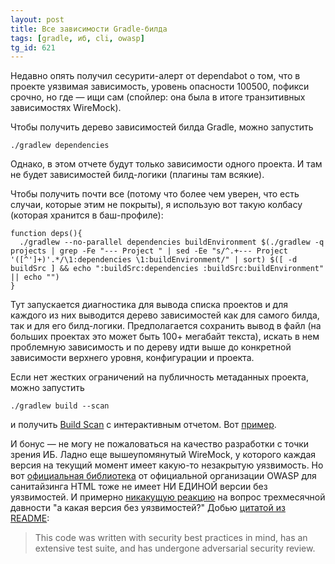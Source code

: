 ```yaml
---
layout: post
title: Все зависимости Gradle-билда
tags: [gradle, иб, cli, owasp]
tg_id: 621
---
```

Недавно опять получил сесурити-алерт от dependabot о том, что в проекте уязвимая зависимость, уровень опасности 100500, пофикси срочно, но где — ищи сам (спойлер: она была в итоге транзитивных зависимостях WireMock).

Чтобы получить дерево зависимостей билда Gradle, можно запустить
```shell
./gradlew dependencies
```
Однако, в этом отчете будут только зависимости одного проекта. И там не будет зависимостей билд-логики (плагины там всякие).

Чтобы получить почти все (потому что более чем уверен, что есть случаи, которые этим не покрыты), я использую вот такую колбасу (которая хранится в баш-профиле):
```shell
function deps(){
  ./gradlew --no-parallel dependencies buildEnvironment $(./gradlew -q projects | grep -Fe "--- Project " | sed -Ee "s/^.+--- Project '([^']+)'.*/\1:dependencies \1:buildEnvironment/" | sort) $([ -d buildSrc ] && echo ":buildSrc:dependencies :buildSrc:buildEnvironment" || echo "")
}
```
Тут запускается диагностика для вывода списка проектов и для каждого из них выводится дерево зависимостей как для самого билда, так и для его билд-логики. Предполагается сохранить вывод в файл (на больших проектах это может быть 100+ мегабайт текста), искать в нем проблемную зависимость и по дереву идти выше до конкретной зависимости верхнего уровня, конфигурации и проекта.

Если нет жестких ограничений на публичность метаданных проекта, можно запустить
```shell
./gradlew build --scan
```
и получить [Build Scan](https://docs.gradle.org/8.14.1/userguide/command_line_interface.html#reporting_dependencies) с интерактивным отчетом. Вот [пример](https://scans.gradle.com/s/oekqu362xmrmg/dependencies?focusedDependency=WzAsNiwyNDgsWzAsNixbMjMzLDI0OF1dXQ&focusedDependencyView=details&toggled=W1swXSxbMCw2XSxbMCw2LFsyMzNdXV0).

И бонус — не могу не пожаловаться на качество разработки с точки зрения ИБ. Ладно еще вышеупомянутый WireMock, у которого каждая версия на текущий момент имеет какую-то незакрытую уязвимость. Но вот [официальная библиотека](https://mvnrepository.com/artifact/com.googlecode.owasp-java-html-sanitizer/owasp-java-html-sanitizer?p=1) от официальной организации OWASP для санитайзинга HTML тоже не имеет НИ ЕДИНОЙ версии без уязвимостей. И примерно [никакущую реакцию](https://github.com/OWASP/java-html-sanitizer/issues/357) на вопрос трехмесячной давности "а какая версия без уязвимостей?" Добью [цитатой из README](https://github.com/OWASP/java-html-sanitizer/blob/f729a089b20aef49ed9ffd7ed1c7e207eee71dc5/README.md?plain=1#L14):

> This code was written with security best practices in mind, has an extensive test suite, and has undergone adversarial security review.
